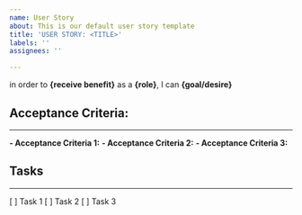 ```yaml
---
name: User Story
about: This is our default user story template
title: 'USER STORY: <TITLE>'
labels: ''
assignees: ''

---
```


in  order to **{receive benefit}** as a **{role}**, I can **{goal/desire}**

## Acceptance Criteria:
-----

**- Acceptance Criteria 1:**
**- Acceptance Criteria 2:**
**- Acceptance Criteria 3:**

## Tasks
------

[ ] Task 1
[ ] Task 2
[ ] Task 3
